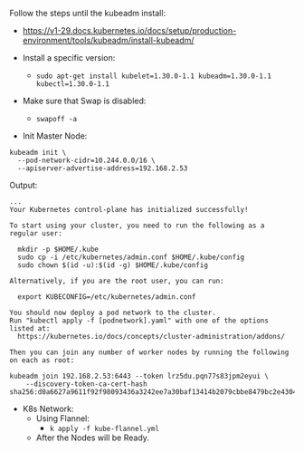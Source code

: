Follow the steps until the kubeadm install:
  - <https://v1-29.docs.kubernetes.io/docs/setup/production-environment/tools/kubeadm/install-kubeadm/>
  - Install a specific version:
    - `sudo apt-get install kubelet=1.30.0-1.1 kubeadm=1.30.0-1.1 kubectl=1.30.0-1.1`

- Make sure that Swap is disabled:
  - `swapoff -a`

- Init Master Node:
```
kubeadm init \
  --pod-network-cidr=10.244.0.0/16 \
  --apiserver-advertise-address=192.168.2.53
```

Output:
```
...
Your Kubernetes control-plane has initialized successfully!

To start using your cluster, you need to run the following as a regular user:

  mkdir -p $HOME/.kube
  sudo cp -i /etc/kubernetes/admin.conf $HOME/.kube/config
  sudo chown $(id -u):$(id -g) $HOME/.kube/config

Alternatively, if you are the root user, you can run:

  export KUBECONFIG=/etc/kubernetes/admin.conf

You should now deploy a pod network to the cluster.
Run "kubectl apply -f [podnetwork].yaml" with one of the options listed at:
  https://kubernetes.io/docs/concepts/cluster-administration/addons/

Then you can join any number of worker nodes by running the following on each as root:

kubeadm join 192.168.2.53:6443 --token lrz5du.pqn77s83jpm2eyui \
	--discovery-token-ca-cert-hash sha256:d0a6627a9611f92f98093436a3242ee7a30baf13414b2079cbbe8479bc2e4304
```

- K8s Network:
  - Using Flannel:
    - `k apply -f kube-flannel.yml`    
  - After the Nodes will be Ready.
